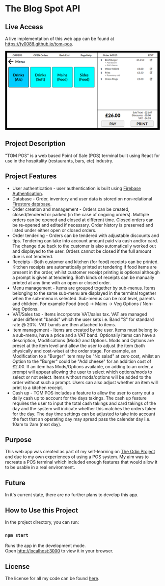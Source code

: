 # The Blog Spot API

## Live Access
A live implementation of this web app can be found at https://ty0088.github.io/tom-pos.

![TOM POS screenshot](https://raw.githubusercontent.com/ty0088/ty0088.github.io/main/tom-pos/screenshots/tom_pos_screenshot.png)

## Project Description
"TOM POS" is a web based Point of Sale (POS) terminal built using React for use in the hospitality (restaurants, bars, etc) industry. 

## Project Features
* User authentication - user authentication is built using [Firebase Authentication](https://firebase.google.com/docs/auth).
* Database - Order, inventory and user data is stored on non-relational [Firestore database](https://firebase.google.com/docs/database).
* Order creation and management - Orders can be created, closed/tendered or parked (in the case of ongoing orders). Multiple orders can be opened and closed at different time. Closed orders can be re-opened and edited if necessary. Order history is preserved and listed under either open or closed orders.
* Order tendering - Orders can be tendered with adjustable discounts and tips. Tendering can take into account amount paid via cash and/or card. The change due back to the customer is also automatically worked out and displayed to the user. Orders cannot be closed if the full amount due is not tendered.
* Receipts - Both customer and kitchen (for food) receipts can be printed. Kitchen receipts are automatically printed at tendering if food items are present in the order, whilst customer receipt printing is optional although a prompt is given at tendering. Both kinds of receipts can be manually printed at any time with an open or closed order.
* Menu management - Items are grouped together by sub-menus. Items belonging to the same sub-menu are displayed in the terminal together when the sub-menu is selected. Sub-menus can be root level, parents and children. For example Food (root) -> Mains -> Veg Options / Non-Veg Options.
* VAT/Sales tax - Items incorporate VAT/sales tax. VAT are managed under different "bands" which the user sets i.e. Band "S" for standard rate @ 20%. VAT bands are then attached to items. 
* Item management - Items are created by the user. Items must belong to a sub-menu, have a price and a VAT band. Optionally items can have a description, Modifications (Mods) and Options. Mods and Options are preset at the item level and allow the user to adjust the item (both physically and cost-wise) at the order stage. For example, an Modification to a "Burger" item may be "No salad" at zero cost, whilst an Option to the "Burger" could be "Add cheese" for an addition cost of £2.00. If an item has Mods/Options available, on adding to an order, a prompt will appear allowing the user to select which options/mods to select or not select. Items without mods/options will be added to the order without such a prompt. Users can also adjust whether an item will print to a kitchen receipt.
* Cash up - TOM POS includes a feature to allow the user to carry out a daily cash up to account for the days takings. The cash up feature requires the user to input the total cash takings and card takings of the day and the system will indicate whether this matches the orders taken for the day. The day time settings can be adjusted to take into account the fact that an operating day may spread pass the calendar day i.e. 10am to 2am (next day). 

## Purpose
This web app was created as part of my self-learning on [The Odin Project](https://www.theodinproject.com/) and due to my own experiences of using a POS system. My aim was to recreate a POS terminal which included enough features that would allow it to be usable in a real environment. 

## Future
In it's current state, there are no further plans to develop this app.

## How to Use this Project
In the project directory, you can run:

### `npm start`

Runs the app in the development mode.\
Open [http://localhost:3000](http://localhost:3000) to view it in your browser.

## License
The license for all my code can be found [here](https://github.com/ty0088/ty0088.github.io/blob/main/license.md).
